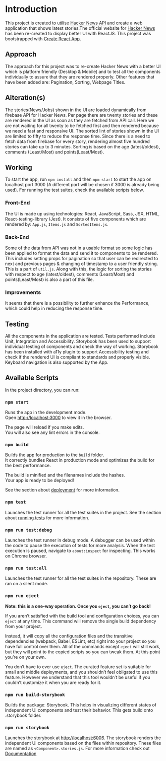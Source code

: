 # Introduction

This project is created to utilise [Hacker News API](https://github.com/HackerNews/API) and create a web application that shows latest stories.The official website for [Hacker News](https://news.ycombinator.com/) has been re-created to display better UI with ReactJS. This project was bootstrapped with [Create React App](https://github.com/facebook/create-react-app).

## Approach
The approach for this project was to re-create Hacker News with a better UI which is platform friendly (Desktop & Mobile) and to test all the components individually to assure that they are rendered properly. Other features that have been added are: Pagination, Sorting, Webpage Titles. 

## Alteration(s)
The stories(News/Jobs) shown in the UI are loaded dynamically from firebase API for Hacker News. Per page there are twenty stories and these are rendered in the UI as soon as they are fetched from API call. Here we are not waiting for all twenty to be fetched first and then rendered because we need a fast and responsive UI. The sorted lint of stories shown in the UI are limited to fifty to reduce the response time. Since there is a need to fetch data from firebase for every story, rendering almost five hundred stories can take up to 3 minutes. Sorting is based on the age (latest/oldest), comments (Least/Most) and points(Least/Most).

## Working
To start the app, run `npm install` and then `npm start` to start the app on localhost port 3000 (A different port will be chosen if 3000 is already being used). For running the test suites, check the available scripts below.

### Front-End
The UI is made up using technologies: React, JavaScript, Sass, JSX, HTML, React-testing-library (Jest). It consists of five components which are rendered by: `App.js`, `Items.js` and `SortedItems.js`.

### Back-End
Some of the data from API was not in a usable format so some logic has been applied to format the data and send it to components to be rendered. This includes setting props for pagination so that user can be redirected to next and previous pages & changing of timestamp to a user friendly string. This is a part of `util.js`. Along with this, the logic for sorting the stories with respect to age (latest/oldest), comments (Least/Most) and points(Least/Most) is also a part of this file. 

### Improvements
It seems that there is a possibility to further enhance the Performance, which could help in reducing the response time.

## Testing
All the components in the application are tested. Tests performed include Unit, Integration and Accessibility. Storybook has been used to support individual testing of components and check the way of working. Storybook has been installed with a11y plugin to support Accessibility testing and check if the rendered UI is compliant to standards and properly visible. Keyboard navigation is also supported by the App.

## Available Scripts

In the project directory, you can run:

### `npm start`

Runs the app in the development mode.\
Open [http://localhost:3000](http://localhost:3000) to view it in the browser.

The page will reload if you make edits.\
You will also see any lint errors in the console.

### `npm build`

Builds the app for production to the `build` folder.\
It correctly bundles React in production mode and optimizes the build for the best performance.

The build is minified and the filenames include the hashes.\
Your app is ready to be deployed!

See the section about [deployment](https://facebook.github.io/create-react-app/docs/deployment) for more information.

### `npm test`

Launches the test runner for all the test suites in the project.
See the section about [running tests](https://facebook.github.io/create-react-app/docs/running-tests) for more information.

### `npm run test:debug`

Launches the test runner in debug mode. A debugger can be used within the code to pause the execution of tests for more analysis. When the test execution is paused, navigate to `about:inspect` for inspecting. This works on Chrome browser.

### `npm run test:all`

Launches the test runner for all the test suites in the repository. These are ran on a silent mode.

### `npm run eject`

**Note: this is a one-way operation. Once you `eject`, you can’t go back!**

If you aren’t satisfied with the build tool and configuration choices, you can `eject` at any time. This command will remove the single build dependency from your project.

Instead, it will copy all the configuration files and the transitive dependencies (webpack, Babel, ESLint, etc) right into your project so you have full control over them. All of the commands except `eject` will still work, but they will point to the copied scripts so you can tweak them. At this point you’re on your own.

You don’t have to ever use `eject`. The curated feature set is suitable for small and middle deployments, and you shouldn’t feel obligated to use this feature. However we understand that this tool wouldn’t be useful if you couldn’t customize it when you are ready for it.


### `npm run build-storybook`

Builds the package: Storybook. This helps in visualizing different states of independent UI components and test their behavior. This gets build onto .storybook folder. 

### `npm run storybook`

Launches the storybook at [http://localhost:6006](http://localhost:6006). The storybook renders the independent UI components based on the files within repository. These files are named as `<Component>.stories.js`. For more information check out [Documentation](https://www.npmjs.com/package/@storybook/react)
